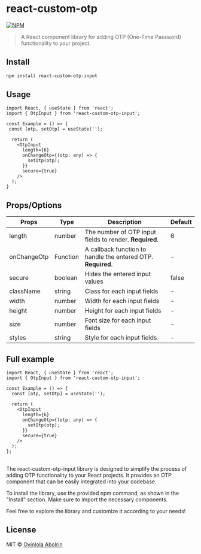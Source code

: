 # react-custom-otp

[![NPM](https://img.shields.io/npm/v/react-custom-otp-input.svg)](https://www.npmjs.com/package/react-custom-otp-input)

> A React component library for adding OTP (One-Time Password) functionality to your project.

## Install

```bash
npm install react-custom-otp-input
```
## Usage

```component.tsx
import React, { useState } from 'react';
import { OtpInput } from 'react-custom-otp-input';

const Example = () => {
 const [otp, setOtp] = useState('');

  return (
    <OtpInput
      length={6}
      onChangeOtp={(otp: any) => {
        setOtp(otp);
      }}
      secure={true}
    />
  );
}
```
## Props/Options



| Props           | Type                                           | Description                                                             | Default |
|-----------------|------------------------------------------------|-------------------------------------------------------------------------|----------|
| length          | number                                         | The number of OTP input fields to render. **Required**.                 |     6    |
| onChangeOtp     | Function                                       | A callback function to handle the entered OTP. **Required**.            |     -    |
| secure          | boolean                                        | Hides the entered input values                                           |   false  |
| className       | string                                         | Class for each input fields                                             |     -    |
| width           | number                                         | Width for each input fields                                             |     -    |
| height          | number                                         | Height for each input fields                                            |     -    |
| size            | number                                         | Font size for each input fields                                         |     -    |
| styles          | string                                         | Style for each input fields                                             |     -    |


## Full example
```component.tsx
import React, { useState } from 'react';
import { OtpInput } from 'react-custom-otp-input';

const Example = () => {
  const [otp, setOtp] = useState('');

  return (
    <OtpInput
      length={6}
      onChangeOtp={(otp: any) => {
        setOtp(otp);
      }}
      secure={true}
    />
  );
};
```
\
The react-custom-otp-input library is designed to simplify the process of adding OTP functionality to your React projects. It provides an OTP component that can be easily integrated into your codebase.

To install the library, use the provided npm command, as shown in the "Install" section. Make sure to import the necessary components.

Feel free to explore the library and customize it according to your needs!

## License

MIT © [Oyinlola Abolrin](https://github.com/khrisbreezy)
